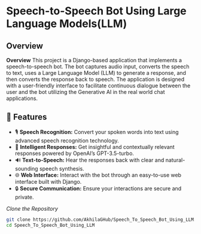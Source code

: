 # Speech-to-Speech Bot Using Large Language Models(LLM)

## Overview
**Overview**
This project is a Django-based application that implements a speech-to-speech bot. The bot captures audio input, converts the speech to text, uses a Large Language Model (LLM) to generate a response, and then converts the response back to speech. The application is designed with a user-friendly interface to facilitate continuous dialogue between the user and the bot utilizing the Generative AI in the real world chat applications.

## 🌟 Features

- 🎙 **Speech Recognition:** Convert your spoken words into text using advanced speech recognition technology.
- 🤖 **Intelligent Responses:** Get insightful and contextually relevant responses powered by OpenAI’s GPT-3.5-turbo.
- 🔊 **Text-to-Speech:** Hear the responses back with clear and natural-sounding speech synthesis.
- 🌐 **Web Interface:** Interact with the bot through an easy-to-use web interface built with Django.
- 🔒 **Secure Communication:** Ensure your interactions are secure and private.


 *Clone the Repository*

   ```bash
   git clone https://github.com/AkhilaGHub/Speech_To_Speech_Bot_Using_LLM.git
   cd Speech_To_Speech_Bot_Using_LLM
